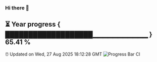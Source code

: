 ### Hi there 👋
⏳ Year progress { ███████████████████▁▁▁▁▁▁▁▁▁▁▁ } 65.41 %
---
⏰ Updated on Wed, 27 Aug 2025 18:12:28 GMT
![Progress Bar CI](https://github.com/Moyi321/Moyi321/workflows/Progress%20Bar%20CI/badge.svg)
